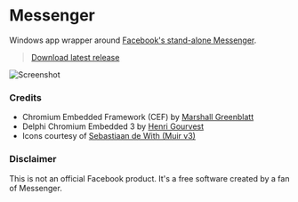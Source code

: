 # Messenger
Windows app wrapper around [Facebook's stand-alone Messenger](https://www.messenger.com).

> [Download latest release](https://fbwinmessenger.herokuapp.com/latest-release.zip)

![Screenshot](https://www.edmundcinco.com/projects/fbwinmessenger/screenshot.png)

### Credits

- Chromium Embedded Framework (CEF) by [Marshall Greenblatt](https://en.wikipedia.org/wiki/Chromium_Embedded_Framework)
- Delphi Chromium Embedded 3 by [Henri Gourvest](http://www.progdigy.com)
- Icons courtesy of [Sebastiaan de With (Muir v3)](http://pictogram.agency/muir/)

### Disclaimer
This is not an official Facebook product. It's a free software created by a fan of Messenger.
